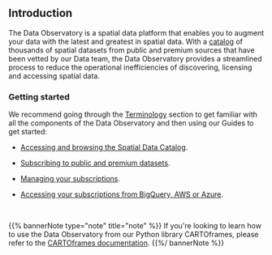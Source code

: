 ## Introduction

The Data Observatory is a spatial data platform that enables you to augment your data with the latest and greatest in spatial data. With a [catalog](https://carto.com/data) of thousands of spatial datasets from public and premium sources that have been vetted by our Data team, the Data Observatory provides a streamlined process to reduce the operational inefficiencies of discovering, licensing and accessing spatial data.

### Getting started

We recommend going through the [Terminology](../terminology) section to get familiar with all the components of the Data Observatory and then using our Guides to get started:

* [Accessing and browsing the Spatial Data Catalog](../../guides/accessing-and-browsing-the-spatial-data-catalog).

* [Subscribing to public and premium datasets](../../guides/subscribing-to-public-and-premium-datasets).

* [Managing your subscriptions](../../guides/managing-your-subscriptions).

* [Accessing your subscriptions from BigQuery, AWS or Azure](../../guides/accessing-your-subscriptions-from-bigquery-aws-or-azure).

<br/>

{{% bannerNote type="note" title="note" %}}
 If you're looking to learn how to use the Data Observatory from our Python library CARTOframes, please refer to the [CARTOframes documentation](https://carto.com/developers/cartoframes/guides/Data-Observatory).
{{%/ bannerNote %}}

